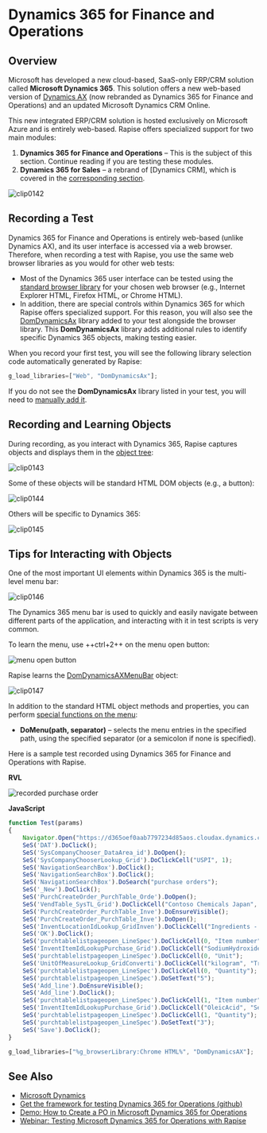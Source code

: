 # Dynamics 365 for Finance and Operations

## Overview

Microsoft has developed a new cloud-based, SaaS-only ERP/CRM solution called **Microsoft Dynamics 365**. This solution offers a new web-based version of [Dynamics AX](dynamics_ax.md) (now rebranded as Dynamics 365 for Finance and Operations) and an updated Microsoft Dynamics CRM Online.

This new integrated ERP/CRM solution is hosted exclusively on Microsoft Azure and is entirely web-based. Rapise offers specialized support for two main modules:

1.  **Dynamics 365 for Finance and Operations** – This is the subject of this section. Continue reading if you are testing these modules.
2.  **Dynamics 365 for Sales** – a rebrand of [Dynamics CRM], which is covered in the [corresponding section](dynamics_crm.md).

![clip0142](./img/dynamics_3651.png)

## Recording a Test

Dynamics 365 for Finance and Operations is entirely web-based (unlike Dynamics AX), and its user interface is accessed via a web browser. Therefore, when recording a test with Rapise, you use the same web browser libraries as you would for other web tests:

-   Most of the Dynamics 365 user interface can be tested using the [standard browser library](../Libraries/HTMLObject.md) for your chosen web browser (e.g., Internet Explorer HTML, Firefox HTML, or Chrome HTML).
-   In addition, there are special controls within Dynamics 365 for which Rapise offers specialized support. For this reason, you will also see the [DomDynamicsAx](../Libraries/ses_lib_dynamics365.md) library added to your test alongside the browser library. This **DomDynamicsAx** library adds additional rules to identify specific Dynamics 365 objects, making testing easier.

When you record your first test, you will see the following library selection code automatically generated by Rapise:

```javascript
g_load_libraries=["Web", "DomDynamicsAx"];
```

If you do not see the **DomDynamicsAx** library listed in your test, you will need to [manually add it](change_the_libraries_being_use.md).

## Recording and Learning Objects

During recording, as you interact with Dynamics 365, Rapise captures objects and displays them in the [object tree](object_learning.md):

![clip0143](./img/dynamics_3652.png)

Some of these objects will be standard HTML DOM objects (e.g., a button):

![clip0144](./img/dynamics_3653.png)

Others will be specific to Dynamics 365:

![clip0145](./img/dynamics_3654.png)

## Tips for Interacting with Objects

One of the most important UI elements within Dynamics 365 is the multi-level menu bar:

![clip0146](./img/dynamics_3655.png)

The Dynamics 365 menu bar is used to quickly and easily navigate between different parts of the application, and interacting with it in test scripts is very common.

To learn the menu, use ++ctrl+2++ on the menu open button:

![menu open button](./img/dynamics_3657.png)

Rapise learns the [DomDynamicsAXMenuBar](../Libraries/DomDynamicsAXMenuBar.md) object:

![clip0147](./img/dynamics_3656.png)

In addition to the standard HTML object methods and properties, you can perform [special functions on the menu](../Libraries/DomDynamicsAXMenuBar.md):

-   **DoMenu(path, separator)** – selects the menu entries in the specified path, using the specified separator (or a semicolon if none is specified).

Here is a sample test recorded using Dynamics 365 for Finance and Operations with Rapise.

**RVL**

![recorded purchase order](./img/dynamics_3658.png)

**JavaScript**

<!-- /* cSpell:disable */ -->
```javascript
function Test(params)
{
    Navigator.Open("https://d365oef0aab7797234d85aos.cloudax.dynamics.com/?cmp=DAT&mi=DefaultDashboard");
    SeS('DAT').DoClick();
    SeS('SysCompanyChooser_DataArea_id').DoOpen();
    SeS('SysCompanyChooserLookup_Grid').DoClickCell("USPI", 1);
    SeS('NavigationSearchBox').DoClick();
    SeS('NavigationSearchBox').DoClick();
    SeS('NavigationSearchBox').DoSearch("purchase orders");
    SeS('_New').DoClick();
    SeS('PurchCreateOrder_PurchTable_Orde').DoOpen();
    SeS('VendTable_SysTL_Grid').DoClickCell("Contoso Chemicals Japan", "Name");
    SeS('PurchCreateOrder_PurchTable_Inve').DoEnsureVisible();
    SeS('PurchCreateOrder_PurchTable_Inve').DoOpen();
    SeS('InventLocationIdLookup_GridInven').DoClickCell("Ingredients - Cleaners", "Name");
    SeS('OK').DoClick();
    SeS('purchtablelistpageopen_LineSpec').DoClickCell(0, "Item number");
    SeS('InventItemIdLookupPurchase_Grid').DoClickCell("SodiumHydroxide", "Search name");
    SeS('purchtablelistpageopen_LineSpec').DoClickCell(0, "Unit");
    SeS('UnitOfMeasureLookup_GridConverti').DoClickCell("kilogram", "Translated description");
    SeS('purchtablelistpageopen_LineSpec').DoClickCell(0, "Quantity");
    SeS('purchtablelistpageopen_LineSpec').DoSetText("5");
    SeS('Add_line').DoEnsureVisible();
    SeS('Add_line').DoClick();
    SeS('purchtablelistpageopen_LineSpec').DoClickCell(1, "Item number");
    SeS('InventItemIdLookupPurchase_Grid').DoClickCell("OleicAcid", "Search name");
    SeS('purchtablelistpageopen_LineSpec').DoClickCell(1, "Quantity");
    SeS('purchtablelistpageopen_LineSpec').DoSetText("3");
    SeS('Save').DoClick();
}

g_load_libraries=["%g_browserLibrary:Chrome HTML%", "DomDynamicsAX"];
```
<!-- /* cSpell:enable */ -->

## See Also

-   [Microsoft Dynamics](microsoft_dynamics.md)
-   [Get the framework for testing Dynamics 365 for Operations (github)](https://github.com/Inflectra/rapise-dynamics365-fo)
-   [Demo: How to Create a PO in Microsoft Dynamics 365 for Operations](https://youtu.be/NKE1Lg5OgoQ)
-   [Webinar: Testing Microsoft Dynamics 365 for Operations with Rapise](https://youtu.be/YMhT0GLNwUE)